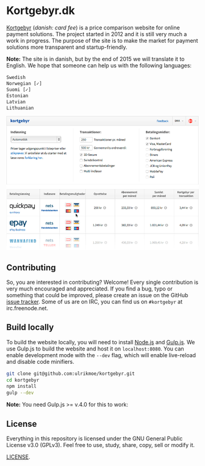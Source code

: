 # Kortgebyr.dk

<a href="https://kortgebyr.dk">Kortgebyr</a> (*danish: card fee*) is a price comparison website for online payment solutions. The project started in 2012 and it is still very much a work in progress. The purpose of the site is to make the market for payment solutions more transparent and startup-friendly.

**Note:** The site is in danish, but by the end of 2015 we will translate it to English. We hope that someone can help us with the following languages:
```text
Swedish
Norwegian [✓]
Suomi [✓]
Estonian
Latvian
Lithuanian
```

![Alt text](/screenshot.png?raw=true "kortgebyr screenshot")

## Contributing

So, you are interested in contributing? Welcome! Every single contribution is very much encouraged and appreciated. If you find a bug, typo or something that could be improved, please create an issue on the GitHub <a href="https://github.com/ulrikmoe/kortgebyr/issues">issue tracker</a>. Some of us are on IRC, you can find us on ```#kortgebyr``` at irc.freenode.net.

## Build locally

To build the website locally, you will need to install [Node.js](https://nodejs.org/en/) and [Gulp.js](http://gulpjs.com). We use Gulp.js to build the website and host it on `localhost:8080`. You can enable development mode with the `--dev` flag, which will enable live-reload and disable code minifiers.

```bash
git clone git@github.com:ulrikmoe/kortgebyr.git
cd kortgebyr
npm install
gulp --dev
```
**Note:** You need Gulp.js >= v.4.0 for this to work:

## License

Everything in this repository is licensed under the GNU General Public License v3.0 (GPLv3). Feel free to use, study, share, copy, sell or modify it.

[LICENSE](LICENSE).
